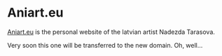 # Aniart.eu
[Aniart.eu](http://aniart.eu) is the personal website of the latvian artist Nadezda Tarasova.

Very soon this one will be transferred to the new domain. Oh, well...